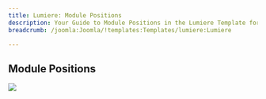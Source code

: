 ```yaml
---
title: Lumiere: Module Positions
description: Your Guide to Module Positions in the Lumiere Template for Joomla
breadcrumb: /joomla:Joomla/!templates:Templates/lumiere:Lumiere

---
```


Module Positions
-----
![][positions]

[positions]: assets/positions.png